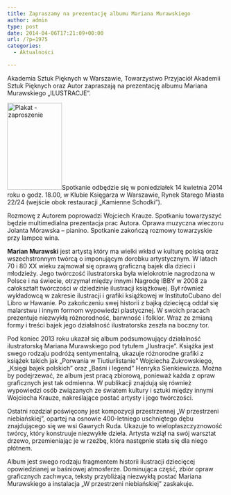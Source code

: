 ```yaml
---
title: Zapraszamy na prezentację albumu Mariana Murawskiego
author: admin
type: post
date: 2014-04-06T17:21:09+00:00
url: /?p=1975
categories:
  - Aktualności

---
```

Akademia Sztuk Pięknych w Warszawie, Towarzystwo Przyjaciół Akademii Sztuk Pięknych oraz Autor zapraszają na prezentację albumu Mariana Murawskiego &#8222;ILUSTRACJE&#8221;.

<!--more-->

<a href="http://www.ibby.pl/wp-content/uploads/2014/04/murawski_plakat.jpg" rel="lightbox[1975]"><img class="size-medium wp-image-1976 alignleft" alt="Plakat - zaproszenie" src="http://www.ibby.pl/wp-content/uploads/2014/04/murawski_plakat-126x200.jpg" width="126" height="200" srcset="http://www.ibby.pl/wp-content/uploads/2014/04/murawski_plakat-126x200.jpg 126w, http://www.ibby.pl/wp-content/uploads/2014/04/murawski_plakat-63x100.jpg 63w, http://www.ibby.pl/wp-content/uploads/2014/04/murawski_plakat-379x600.jpg 379w, http://www.ibby.pl/wp-content/uploads/2014/04/murawski_plakat.jpg 506w" sizes="(max-width: 126px) 100vw, 126px" /></a>Spotkanie odbędzie się w poniedziałek 14 kwietnia 2014 roku o godz. 18.00, w Klubie Księgarza w Warszawie, Rynek Starego Miasta 22/24 (wejście obok restauracji „Kamienne Schodki”).

Rozmowę z Autorem poprowadzi Wojciech Krauze. Spotkaniu towarzyszyć będzie multimedialna prezentacja prac Autora. Oprawa muzyczna wieczoru Jolanta Mórawska &#8211; pianino. Spotkanie zakończą rozmowy towarzyskie przy lampce wina.

**Marian Murawski** jest artystą który ma wielki wkład w kulturę polską oraz wszechstronnym twórcą o imponującym dorobku artystycznym. W latach 70 i 80 XX wieku zajmował się oprawą graficzną bajek dla dzieci i młodzieży. Jego twórczość ilustratorska była wielokrotnie nagrodzona w Polsce i na świecie, otrzymał między innymi Nagrodę IBBY w 2008 za całokształt twórczości w dziedzinie ilustracji książkowej. Był również wykładowcą w zakresie ilustracji i grafiki książkowej w InstitutoCubano del Libro w Hawanie. Po zakończeniu swej historii z bajką dziecięcą oddał się malarstwu i innym formom wypowiedzi plastycznej. W swoich pracach prezentuje niezwykłą różnorodność, barwność i folklor. Wraz ze zmianą formy i treści bajek jego działalność ilustratorska zeszła na boczny tor.

Pod koniec 2013 roku ukazał się album podsumowujący działalność ilustratorską Mariana Murawskiego pod tytułem „Ilustracje”. Książka jest swego rodzaju podróżą sentymentalną, ukazuje różnorodne grafiki z książek takich jak „Porwania w Tiutiurlistanie” Wojciecha Żukrowskiego, „Księgi bajek polskich” oraz „Baśni i legend” Henryka Sienkiewicza. Można by podejrzewać, że album jest pracą zbiorową, ponieważ każda z opraw graficznych jest tak odmienna. W publikacji znajdują się również wypowiedzi osób związanych ze światem kultury i sztuki między innymi Wojciecha Krauze, nakreślające postać artysty i jego twórczości.

Ostatni rozdział poświęcony jest kompozycji przestrzennej „W przestrzeni niebiańskiej”, opartej na osnowie 400-letniego uschniętego dębu znajdującego się we wsi Gawrych Ruda. Ukazuje to wielopłaszczyznowość twórcy, który konstruuje niezwykłe dzieła. Artysta wziął na swój warsztat drzewo, przemieniając je w rzeźbę, która następnie stała się dla niego płótnem.

Album jest swego rodzaju fragmentem historii ilustracji dziecięcej opowiedzianej w baśniowej atmosferze. Dominująca część, zbiór opraw graficznych zachwyca, teksty przybliżają niezwykłą postać Mariana Murawskiego a instalacja „W przestrzeni niebiańskiej” zaskakuje.